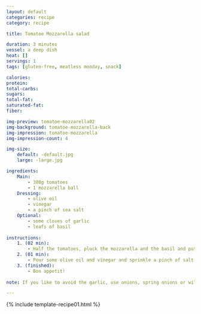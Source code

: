 ```yaml
---
layout: default
categories: recipe
category: recipe

title: Tomatoe Mozzarella salad

duration: 3 minutes
vessel: a deep dish
heat: []
servings: 1
tags: [gluten-free, meatless monday, snack]

calories: 
protein: 
total-carbs: 
sugars: 
total-fat:
saturated-fat: 
fiber: 

img-preview: tomatoe-mozzarella02
img-background: tomatoe-mozzarella-back
img-impression: tomatoe-mozzarella
img-impression-count: 4

img-size:
    default: -default.jpg
    large: -large.jpg

ingredients:
    Main:
        - 300g tomatoes
        - 1 mozzarella ball
    Dressing:
        - olive oil
        - vinegar
        - a pinch of sea salt
    Optional:
        - some cloves of garlic
        - leafs of basil
        
instructions:
    1. (02 min): 
        - Half the tomatoes, pluck the mozzarella and the basil and put the ingredients into a bowl or a deep dish.
    2. (01 min): 
        - Pour some olive oil and vinegar and sprinkle a pinch of salt over it.
    3. (finished): 
        - Bon appetit!
  
note: If you like to avoid the garlic, use onions, spring onions or wild garlic instead. 

---
```

<!--more-->

{% include template-recipe01.html %}

